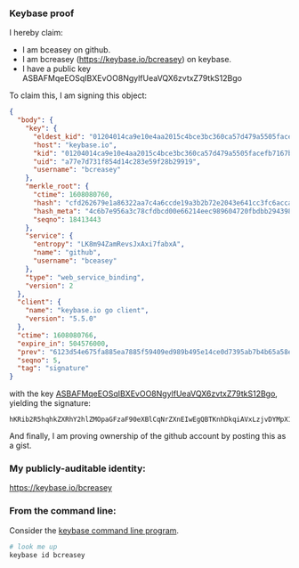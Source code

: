 ### Keybase proof

I hereby claim:

  * I am bceasey on github.
  * I am bcreasey (https://keybase.io/bcreasey) on keybase.
  * I have a public key ASBAFMqeEOSqIBXEvOO8NgylfUeaVQX6zvtxZ79tkS12Bgo

To claim this, I am signing this object:

```json
{
  "body": {
    "key": {
      "eldest_kid": "01204014ca9e10e4aa2015c4bce3bc360ca57d479a5505facefb7167bf6d912d76060a",
      "host": "keybase.io",
      "kid": "01204014ca9e10e4aa2015c4bce3bc360ca57d479a5505facefb7167bf6d912d76060a",
      "uid": "a77e7d731f854d14c283e59f28b29919",
      "username": "bcreasey"
    },
    "merkle_root": {
      "ctime": 1608080760,
      "hash": "cfd262679e1a86322aa7c4a6ccde19a3b2b72e2043e641cc3fc6acca780657839e608ec1c717792d61be62d07ed83f65cbc93ec4eb97aa6a07972daaa0155e25",
      "hash_meta": "4c6b7e956a3c78cfdbcd00e66214eec989604720fbdbb294398a32a1250c3d95",
      "seqno": 18413443
    },
    "service": {
      "entropy": "LK8m94ZamRevsJxAxi7fabxA",
      "name": "github",
      "username": "bceasey"
    },
    "type": "web_service_binding",
    "version": 2
  },
  "client": {
    "name": "keybase.io go client",
    "version": "5.5.0"
  },
  "ctime": 1608080766,
  "expire_in": 504576000,
  "prev": "6123d54e675fa885ea7885f59409ed989b495e14ce0d7395ab7b4b65a58e35fc",
  "seqno": 5,
  "tag": "signature"
}
```

with the key [ASBAFMqeEOSqIBXEvOO8NgylfUeaVQX6zvtxZ79tkS12Bgo](https://keybase.io/bcreasey), yielding the signature:

```
hKRib2R5hqhkZXRhY2hlZMOpaGFzaF90eXBlCqNrZXnEIwEgQBTKnhDkqiAVxLzjvDYMpX1HmlUF+s77cWe/bZEtdgYKp3BheWxvYWTESpcCBcQgYSPVTmdfqIXqeIX1lAntmJtJXhTODXOVq3tLZaWONfzEIJwZDpQtRpq+z4Yd6YTZ3onbTzmxdFteDOeiIq8pDXbSAgHCo3NpZ8RA0vnNV1gHCmVXsNYpe5VXTmZQlZtVNEZYLFjoOCyqsoVM5eKwfCHRMQ7AgTKgOQE3JKqOsJ4mw8MlSQr+XxAHCahzaWdfdHlwZSCkaGFzaIKkdHlwZQildmFsdWXEIDbNIhWfWw0kIEQPiu6fv4qUyh4CZLjMrtzvj+aNQKNFo3RhZ80CAqd2ZXJzaW9uAQ==

```

And finally, I am proving ownership of the github account by posting this as a gist.

### My publicly-auditable identity:

https://keybase.io/bcreasey

### From the command line:

Consider the [keybase command line program](https://keybase.io/download).

```bash
# look me up
keybase id bcreasey
```

